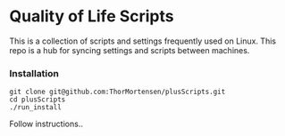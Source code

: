 # Quality of Life Scripts

This is a collection of scripts and settings frequently used on Linux. This repo is a hub for syncing settings and scripts between machines.

### Installation
```
git clone git@github.com:ThorMortensen/plusScripts.git
cd plusScripts
./run_install
```
Follow instructions..